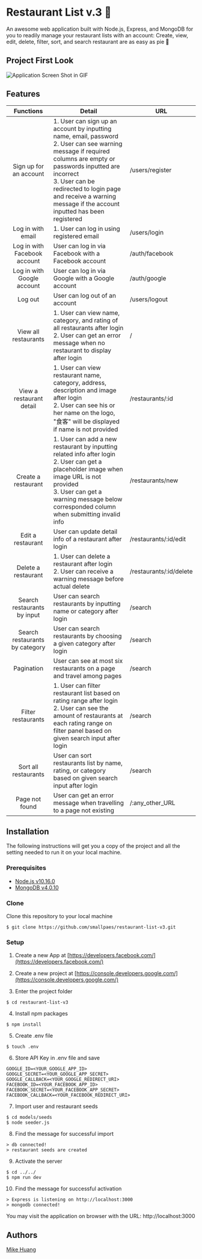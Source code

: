 # Restaurant List v.3 🍣
An awesome web application built with Node.js, Express, and MongoDB for you to readily manage your restaurant lists with an account: Create, view, edit, delete, filter, sort, and search restaurant are as easy as pie 🥧

## Project First Look
![Application Screen Shot in GIF](Restaurant_List.gif)

## Features
| Functions              | Detail                                            | URL                         |
| :--------------------: | ------------------------------------------------- | --------------------------- |
| Sign up for an account | 1. User can sign up an account by inputting name, email, password<br>2. User can see warning message if required columns are empty or passwords inputted are incorrect<br>3. User can be redirected to login page and receive a warning message if the account inputted has been registered | /users/register |
| Log in with email | 1. User can log in using registered email | /users/login |
| Log in with Facebook account | User can log in via Facebook with a Facebook account | /auth/facebook |
| Log in with Google account | User can log in via Google with a Google account | /auth/google |
| Log out | User can log out of an account | /users/logout |
| View all restaurants | 1. User can view name, category, and rating of all restaurants after login<br>2. User can get an error message when no restaurant to display after login | / |
| View a restaurant detail | 1. User can view restaurant name, category, address, description and image after login<br>2. User can see his or her name on the logo, "食客" will be displayed if name is not provided | /restaurants/:id |
| Create a restaurant | 1. User can add a new restaurant by inputting related info after login<br>2. User can get a placeholder image when image URL is not provided<br> 3. User can get a warning message below corresponded column when submitting invalid info | /restaurants/new |   
| Edit a restaurant | User can update detail info of a restaurant after login | /restaurants/:id/edit |
| Delete a restaurant | 1. User can delete a restaurant after login<br>2. User can receive a warning message before actual delete | /restaurants/:id/delete |
| Search restaurants by input | User can search restaurants by inputting name or category after login | /search |
| Search restaurants by category | User can search restaurants by choosing a given category after login | /search |
| Pagination | User can see at most six restaurants on a page and travel among pages | /search |
| Filter restaurants | 1. User can filter restaurant list based on rating range after login<br>2. User can see the amount of restaurants at each rating range on filter panel based on given search input after login | /search|
| Sort all restaurants | User can sort restaurants list by name, rating, or category based on given search input after login | /search |
| Page not found | User can get an error message when travelling to a page not existing | /:any_other_URL |


## Installation
The following instructions will get you a copy of the project and all the setting needed to run it on your local machine.


### Prerequisites

- [Node.js v10.16.0](https://nodejs.org/en/download/)
- [MongoDB v4.0.10](https://www.mongodb.com/download-center/community)

### Clone

Clone this repository to your local machine

```
$ git clone https://github.com/smallpaes/restaurant-list-v3.git
```

### Setup

1. Create a new App at [https://developers.facebook.com/](https://developers.facebook.com/)

2. Create a new project at [https://console.developers.google.com/](https://console.developers.google.com/)

3. Enter the project folder

```
$ cd restaurant-list-v3
```

4. Install npm packages

```
$ npm install
```

5. Create .env file

```
$ touch .env
```

6. Store API Key in .env file and save

```
GOOGLE_ID=<YOUR_GOOGLE_APP_ID>
GOOGLE_SECRET=<YOUR_GOOGLE_APP_SECRET>
GOOGLE_CALLBACK=<YOUR_GOOGLE_REDIRECT_URI>
FACEBOOK_ID=<YOUR_FACEBOOK_APP_ID>
FACEBOOK_SECRET=<YOUR_FACEBOOK_APP_SECRET>
FACEBOOK_CALLBACK=<YOUR_FACEBOOK_REDIRECT_URI>
```

7. Import user and restaurant seeds

```
$ cd models/seeds
$ node seeder.js
```

8. Find the message for successful import

```
> db connected!
> restaurant seeds are created
```

9. Activate the server 

```
$ cd ../../
$ npm run dev
```

10. Find the message for successful activation

```
> Express is listening on http://localhost:3000
> mongodb connected!
```
You may visit the application on browser with the URL: http://localhost:3000

## Authors
[Mike Huang](https://github.com/smallpaes)